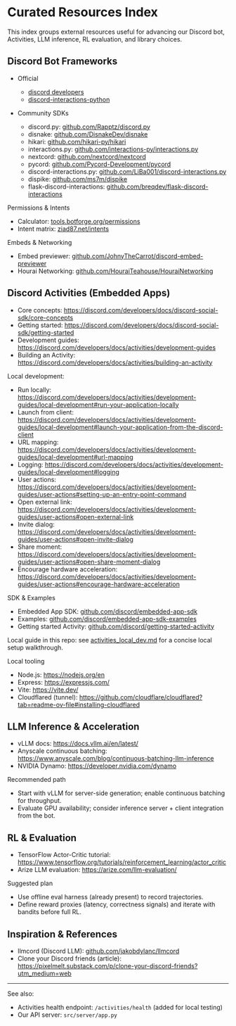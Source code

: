 # Curated Resources Index

This index groups external resources useful for advancing our Discord bot, Activities, LLM inference, RL evaluation, and library choices.

## Discord Bot Frameworks

- Official

  - [discord developers](https://discord.com/developers)
  - [discord-interactions-python](https://github.com/discord/discord-interactions-python)
- Community SDKs

  - discord.py: [github.com/Rapptz/discord.py](https://github.com/Rapptz/discord.py)
  - disnake: [github.com/DisnakeDev/disnake](https://github.com/DisnakeDev/disnake)
  - hikari: [github.com/hikari-py/hikari](https://github.com/hikari-py/hikari)
  - interactions.py: [github.com/interactions-py/interactions.py](https://github.com/interactions-py/interactions.py)
  - nextcord: [github.com/nextcord/nextcord](https://github.com/nextcord/nextcord)
  - pycord: [github.com/Pycord-Development/pycord](https://github.com/Pycord-Development/pycord)
  - discord-interactions.py: [github.com/LiBa001/discord-interactions.py](https://github.com/LiBa001/discord-interactions.py)
  - dispike: [github.com/ms7m/dispike](https://github.com/ms7m/dispike)
  - flask-discord-interactions: [github.com/breqdev/flask-discord-interactions](https://github.com/breqdev/flask-discord-interactions)

Permissions & Intents

- Calculator: [tools.botforge.org/permissions](https://tools.botforge.org/permissions)
- Intent matrix: [ziad87.net/intents](https://ziad87.net/intents/)

Embeds & Networking

- Embed previewer: [github.com/JohnyTheCarrot/discord-embed-previewer](https://github.com/JohnyTheCarrot/discord-embed-previewer)
- Hourai Networking: [github.com/HouraiTeahouse/HouraiNetworking](https://github.com/HouraiTeahouse/HouraiNetworking)

## Discord Activities (Embedded Apps)

- Core concepts: <https://discord.com/developers/docs/discord-social-sdk/core-concepts>
- Getting started: <https://discord.com/developers/docs/discord-social-sdk/getting-started>
- Development guides: <https://discord.com/developers/docs/activities/development-guides>
- Building an Activity: <https://discord.com/developers/docs/activities/building-an-activity>

Local development:

- Run locally: <https://discord.com/developers/docs/activities/development-guides/local-development#run-your-application-locally>
- Launch from client: <https://discord.com/developers/docs/activities/development-guides/local-development#launch-your-application-from-the-discord-client>
- URL mapping: <https://discord.com/developers/docs/activities/development-guides/local-development#url-mapping>
- Logging: <https://discord.com/developers/docs/activities/development-guides/local-development#logging>
- User actions: <https://discord.com/developers/docs/activities/development-guides/user-actions#setting-up-an-entry-point-command>
- Open external link: <https://discord.com/developers/docs/activities/development-guides/user-actions#open-external-link>
- Invite dialog: <https://discord.com/developers/docs/activities/development-guides/user-actions#open-invite-dialog>
- Share moment: <https://discord.com/developers/docs/activities/development-guides/user-actions#open-share-moment-dialog>
- Encourage hardware acceleration: <https://discord.com/developers/docs/activities/development-guides/user-actions#encourage-hardware-acceleration>

SDK & Examples

- Embedded App SDK: [github.com/discord/embedded-app-sdk](https://github.com/discord/embedded-app-sdk)
- Examples: [github.com/discord/embedded-app-sdk-examples](https://github.com/discord/embedded-app-sdk-examples)
- Getting started Activity: [github.com/discord/getting-started-activity](https://github.com/discord/getting-started-activity)

Local guide in this repo: see [activities_local_dev.md](activities_local_dev.md) for a concise local setup walkthrough.

Local tooling

- Node.js: <https://nodejs.org/en>
- Express: <https://expressjs.com/>
- Vite: <https://vite.dev/>
- Cloudflared (tunnel): <https://github.com/cloudflare/cloudflared?tab=readme-ov-file#installing-cloudflared>

## LLM Inference & Acceleration

- vLLM docs: <https://docs.vllm.ai/en/latest/>
- Anyscale continuous batching: <https://www.anyscale.com/blog/continuous-batching-llm-inference>
- NVIDIA Dynamo: <https://developer.nvidia.com/dynamo>

Recommended path

- Start with vLLM for server-side generation; enable continuous batching for throughput.
- Evaluate GPU availability; consider inference server + client integration from the bot.

## RL & Evaluation

- TensorFlow Actor-Critic tutorial: <https://www.tensorflow.org/tutorials/reinforcement_learning/actor_critic>
- Arize LLM evaluation: <https://arize.com/llm-evaluation/>

Suggested plan

- Use offline eval harness (already present) to record trajectories.
- Define reward proxies (latency, correctness signals) and iterate with bandits before full RL.

## Inspiration & References

- llmcord (Discord LLM): [github.com/jakobdylanc/llmcord](https://github.com/jakobdylanc/llmcord)
- Clone your Discord friends (article): <https://pixelmelt.substack.com/p/clone-your-discord-friends?utm_medium=web>

---

See also:

- Activities health endpoint: `/activities/health` (added for local testing)
- Our API server: `src/server/app.py`
